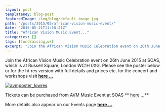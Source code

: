 ```yaml
---
layout: post
templateKey: blog-post
featuredImage: /img/blog/default-image.jpg
path: "/posts/2015/05/african-vision-music-event/"
date: "2015-05-21T11:18:21Z"
title: "African Vision Music Event..."
categories: []
tags: [fundraising,uk]
excerpt: "Join the African Vision Music Celebration event on 26th June 2015 at SOAS, which is at Russell Squa..."
---
```


Join the African Vision Music Celebration event on 26th June 2015 at SOAS, which is at Russell Square, London WC1H 0XG. Please see the poster below or for the hi-res version with full details and prices etc. for the concert and workshops visit **[here ...](https://docs.google.com/file/d/0B0SAB2Vc4qFTdkZ0QVRpaGJIZmM/edit?usp=drive_web)**

[![avmposter_lowres](https://f000.backblazeb2.com/file/avm-wp-uploads/2015/05/avmposter_lowres-212x300.jpg)](https://f000.backblazeb2.com/file/avm-wp-uploads/2015/05/avmposter_lowres.jpg)

Tickets can be purchased from AVM Music Event at SOAS ** [here ...](https://www.eventbrite.co.uk/e/african-vision-music-celebration-tickets-17047230726)**

More details also appear on our Events page **[here ...](https://www.africanvision.org.uk/event/soas-concert-the-school-of-oriental-and-african-studies/)**